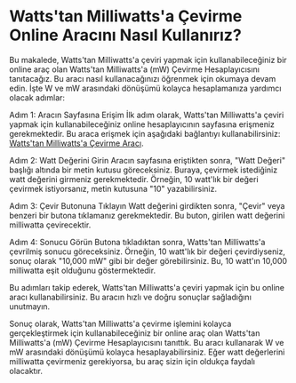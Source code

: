 Watts'tan Milliwatts'a Çevirme Online Aracını Nasıl Kullanırız?
===============================================================

Bu makalede, Watts'tan Milliwatts'a çeviri yapmak için kullanabileceğiniz bir online araç olan Watts'tan Milliwatts'a (mW) Çevirme Hesaplayıcısını tanıtacağız. Bu aracı nasıl kullanacağınızı öğrenmek için okumaya devam edin. İşte W ve mW arasındaki dönüşümü kolayca hesaplamanıza yardımcı olacak adımlar:

Adım 1: Aracın Sayfasına Erişim İlk adım olarak, Watts'tan Milliwatts'a çeviri yapmak için kullanabileceğiniz online hesaplayıcının sayfasına erişmeniz gerekmektedir. Bu araca erişmek için aşağıdaki bağlantıyı kullanabilirsiniz: [Watts'tan Milliwatts'a Çevirme Aracı](https://www.onlinecalculatorsfree.com/tr/convert/watts-to-milliwatts.html).

Adım 2: Watt Değerini Girin Aracın sayfasına eriştikten sonra, "Watt Değeri" başlığı altında bir metin kutusu göreceksiniz. Buraya, çevirmek istediğiniz watt değerini girmeniz gerekmektedir. Örneğin, 10 watt'lık bir değeri çevirmek istiyorsanız, metin kutusuna "10" yazabilirsiniz.

Adım 3: Çevir Butonuna Tıklayın Watt değerini girdikten sonra, "Çevir" veya benzeri bir butona tıklamanız gerekmektedir. Bu buton, girilen watt değerini milliwatta çevirecektir.

Adım 4: Sonucu Görün Butona tıkladıktan sonra, Watts'tan Milliwatts'a çevrilmiş sonucu göreceksiniz. Örneğin, 10 watt'lık bir değeri çevirdiyseniz, sonuç olarak "10,000 mW" gibi bir değer görebilirsiniz. Bu, 10 watt'ın 10,000 milliwatta eşit olduğunu göstermektedir.

Bu adımları takip ederek, Watts'tan Milliwatts'a çeviri yapmak için bu online aracı kullanabilirsiniz. Bu aracın hızlı ve doğru sonuçlar sağladığını unutmayın.

Sonuç olarak, Watts'tan Milliwatts'a çevirme işlemini kolayca gerçekleştirmek için kullanabileceğiniz bir online araç olan Watts'tan Milliwatts'a (mW) Çevirme Hesaplayıcısını tanıttık. Bu aracı kullanarak W ve mW arasındaki dönüşümü kolayca hesaplayabilirsiniz. Eğer watt değerlerini milliwatta çevirmeniz gerekiyorsa, bu araç sizin için oldukça faydalı olacaktır.